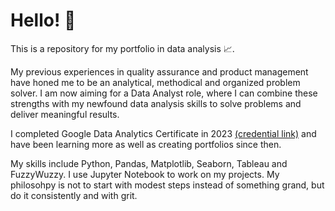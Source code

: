 # Hello! 👋
This is a repository for my portfolio in data analysis 📈. 

My previous experiences in quality assurance and product management have honed me to be an analytical, methodical and organized problem solver. I am now aiming for a Data Analyst role, where I can combine these strengths with my newfound data analysis skills to solve problems and deliver meaningful results.

I completed Google Data Analytics Certificate in 2023 [(credential link)](https://www.credly.com/badges/51e1843b-00a6-4c96-8cd5-46270a3ad2cf/linked_in_profile) and have been learning more as well as creating portfolios since then. 

My skills include Python, Pandas, Matplotlib, Seaborn, Tableau and FuzzyWuzzy. I use Jupyter Notebook to work on my projects. My philosohpy is not to start with modest steps instead of something grand, but do it consistently and with grit.
